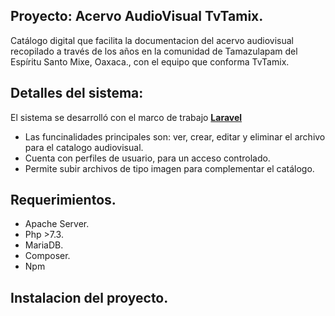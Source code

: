 ## Proyecto: Acervo AudioVisual TvTamix.

Catálogo digital que facilita la documentacion del acervo audiovisual recopilado a través de los años en la comunidad de Tamazulapam del Espíritu Santo Mixe, Oaxaca., con el equipo que conforma TvTamix.

## Detalles del sistema:

El sistema se desarrolló con el marco de trabajo <a href="https://laravel.com"><strong>Laravel </strong></a>

- Las funcinalidades principales son: ver, crear, editar y eliminar el archivo para el catalogo audiovisual.
- Cuenta con perfiles de usuario, para un acceso controlado.
- Permite subir archivos de tipo imagen para complementar el catálogo.

## Requerimientos.

- Apache Server.
- Php >7.3.
- MariaDB.
- Composer.
- Npm

## Instalacion del proyecto.


